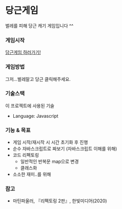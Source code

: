 # 당근게임
벌레를 피해 당근 캐기 게임입니다 ^^


### 게임시작
[당근게임 하러가기!](https://kah9509.github.io/Carrot-Game/)

### 게임방법
그저...벌레말고 당근 클릭해주세요.

### 기술스택
이 프로젝트에 사용된 기술
* Language: Javascript

### 기능 & 목표
- 게임 시작/재시작 시 시간 초기화 후 진행
- 순수 자바스크립트로 짜보기 (자바스크립트 이해를 위해)
- 코드 리펙토링
  - 일반적인 반복문 map으로 변경
  - 클래스화
- 소소한 재미..를 위해

### 참고
* 마틴파울러, 『리펙토링 2판』, 한빛미디어(2020)
